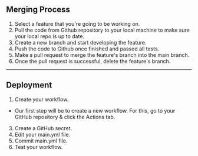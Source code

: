 ## Merging Process
1. Select a feature that you're going to be working on.
2. Pull the code from Github repository to your local machine to make sure your local repo is up to date.
3. Create a new branch and start developing the feature.
4. Push the code to Github once finished and passed all tests.
5. Make a pull request to merge the feature's branch into the main branch.
6. Once the pull request is successful, delete the feature's branch.
---
## Deployment
1. Create your workflow.
* Our first step will be to create a new workflow. For this, go to your GitHub repository & click the Actions tab.
3. Create a GitHub secret.
4. Edit your main.yml file.
5. Commit main.yml file.
6. Test your workflow.
